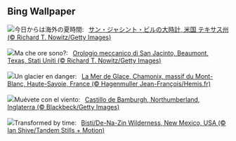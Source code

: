 ## Bing Wallpaper
![](https://www.bing.com/th?id=OHR.BeaumontClock_JA-JP2519288408_UHD.jpg&w=1000)今日からは海外の夏時間:&nbsp;&ensp;[サン・ジャシント・ビルの大時計, 米国 テキサス州 (© Richard T. Nowitz/Getty Images)](https://www.bing.com/th?id=OHR.BeaumontClock_JA-JP2519288408_UHD.jpg)
<br><br/>
![](https://www.bing.com/th?id=OHR.BeaumontClock_IT-IT6612904601_UHD.jpg&w=1000)Ma che ore sono?:&nbsp;&ensp;[Orologio meccanico di San Jacinto, Beaumont, Texas, Stati Uniti (© Richard T. Nowitz/Getty Images)](https://www.bing.com/th?id=OHR.BeaumontClock_IT-IT6612904601_UHD.jpg)
<br><br/>
![](https://www.bing.com/th?id=OHR.MontBlancGlacier_FR-FR3426443690_UHD.jpg&w=1000)Un glacier en danger:&nbsp;&ensp;[La Mer de Glace, Chamonix, massif du Mont-Blanc, Haute-Savoie, France (© Hagenmuller Jean-François/Hemis.fr)](https://www.bing.com/th?id=OHR.MontBlancGlacier_FR-FR3426443690_UHD.jpg)
<br><br/>
![](https://www.bing.com/th?id=OHR.BamburghCastleUK_ES-ES6621606251_UHD.jpg&w=1000)Muévete con el viento:&nbsp;&ensp;[Castillo de Bamburgh, Northumberland, Inglaterra (© Blackbeck/Getty Images)](https://www.bing.com/th?id=OHR.BamburghCastleUK_ES-ES6621606251_UHD.jpg)
<br><br/>
![](https://www.bing.com/th?id=OHR.BistiBlue_EN-GB9222273593_UHD.jpg&w=1000)Transformed by time:&nbsp;&ensp;[Bisti/De-Na-Zin Wilderness, New Mexico, USA (© Ian Shive/Tandem Stills + Motion)](https://www.bing.com/th?id=OHR.BistiBlue_EN-GB9222273593_UHD.jpg)
<br><br/>
